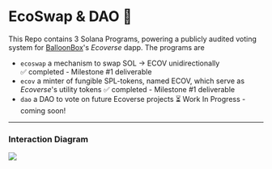 # EcoSwap & DAO :postbox:
This Repo contains 3 Solana Programs, powering a publicly audited voting system for [BalloonBox](https://www.balloonbox.io/)'s *Ecoverse* dapp. The programs are
 - `ecoswap` a mechanism to swap SOL &rarr; ECOV unidirectionally <br/>
   :white_check_mark: completed - Milestone #1 deliverable
 - `ecov` a minter of fungible SPL-tokens, named ECOV, which serve as *Ecoverse*'s utility tokens
   :white_check_mark: completed - Milestone #1 deliverable
 - `dao` a DAO to vote on future Ecoverse projects
   :hourglass_flowing_sand: Work In Progress - coming soon!

---

### Interaction Diagram

![](https://github.com/BalloonBox-Inc/ecoverse-dao/images/interactions_diagram.png)